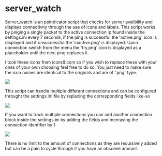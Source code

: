 # server_watch
Server_watch is an ppindicator script that checks for server avalibility and displays connectivity through the use of icons and labels. This script works by pinging a single packet to the active connection ip found inside the settings.ini every 7 seconds, if the ping is successful the 'active.png' icon is displayed and if unsuccessful the 'inactive.png' is displayed. Upon connection switch from the menu the 'try.png' icon is displayed as a placeholder until the next ping replaces it. 

I took these icons from icons8.com so if you wish to replace these with your ones of your own choosing feel free to do so. You just need to make sure the icon names are identical to the originals and are of '.png' type.

![](https://user-images.githubusercontent.com/64331791/91877366-e4969e80-ec4b-11ea-8be1-bc0e90ddba91.png)

This script can handle multiple different connections and can be configured throught the settings.ini file by replacing the corresponding fields like-so

![](https://user-images.githubusercontent.com/64331791/91896153-6398d080-ec66-11ea-9d7c-6195700c4a76.png)

If you want to track multiple connections you can add another connection block inside the settings.ini by adding the fields and increasing the connection identifier by 1. 

![](https://user-images.githubusercontent.com/64331791/91896074-46fc9880-ec66-11ea-85e4-580fb3568746.png)

There is no limit to the amount of connections as they are recursively added but can be a pain to cycle through if you have an obscene amount.






